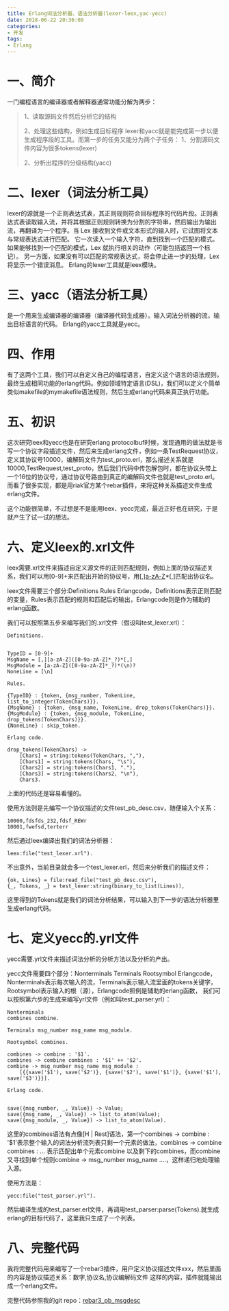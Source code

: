 ```yaml
---
title: Erlang词法分析器、语法分析器(lexer-leex,yac-yecc)
date: 2018-06-22 20:36:09
categories:
- 开发
tags:
- Erlang
---
```



# 一、简介
一门编程语言的编译器或者解释器通常功能分解为两步：
> 1、读取源码文件然后分析它的结构
>
>2、处理这些结构，例如生成目标程序
lexer和yacc就是能完成第一步以便生成程序段的工具。而第一步的任务又能分为两个子任务：
>1、分割源码文件内容为很多tokens(lexer)
>
>2、分析出程序的分级结构(yacc)

# 二、lexer（词法分析工具）
lexer的源就是一个正则表达式表，其正则规则符合目标程序的代码片段。正则表达式表读取输入流，并将其根据正则规则转换为分割的字符串，然后输出为输出流，再翻译为一个程序。当 Lex 接收到文件或文本形式的输入时，它试图将文本与常规表达式进行匹配。 它一次读入一个输入字符，直到找到一个匹配的模式。 如果能够找到一个匹配的模式，Lex 就执行相关的动作（可能包括返回一个标记）。 另一方面，如果没有可以匹配的常规表达式，将会停止进一步的处理，Lex 将显示一个错误消息。
Erlang的lexer工具就是leex模块。

# 三、yacc（语法分析工具）
是一个用来生成编译器的编译器（编译器代码生成器）。输入词法分析器的流，输出目标语言的代码。
Erlang的yacc工具就是yecc。

# 四、作用
有了这两个工具，我们可以自定义自己的编程语言，自定义这个语言的语法规则，最终生成相同功能的erlang代码。例如领域特定语言(DSL)，我们可以定义个简单类似makefile的mymakefile语法规则，然后生成erlang代码来真正执行功能。

# 五、初识
这次研究leex和yecc也是在研究erlang protocolbuf时候，发现通用的做法就是书写一个协议字段描述文件，然后来生成erlang文件，例如一条TestRequest协议，定义其协议号10000，编解码文件为test_proto.erl，那么描述关系就是10000,TestRequest,test_proto，然后我们代码中传包解包时，都在协议头带上一个16位的协议号，通过协议号路由到真正的编解码文件也就是test_proto.erl。而看了很多实现，都是用riak官方某个rebar插件，来将这种关系描述文件生成erlang文件。

这个功能很简单，不过想是不是能用leex、yecc完成，最近正好也在研究，于是就产生了试一试的想法。

# 六、定义leex的.xrl文件
leex需要.xrl文件来描述自定义源文件的正则匹配规则，例如上面的协议描述关系，我们可以用[0-9]+来匹配出开始的协议号，用[,][a-zA-Z]([0-9a-zA-Z]*_?)*[,]匹配出协议名。

leex文件需要三个部分:Definitions Rules Erlangcode，Definitions表示正则匹配的变量，Rules表示匹配的规则和匹配后的输出，Erlangcode则是作为辅助的erlang函数。

我们可以按照第五步来编写我们的.xrl文件（假设叫test_lexer.xrl）：


    Definitions.


    TypeID = [0-9]+
    MsgName = [,][a-zA-Z]([0-9a-zA-Z]*_?)*[,]
    MsgModule = [a-zA-Z]([0-9a-zA-Z]*_?)*(\n)?
    NoneLine = [\n]

    Rules.

    {TypeID} : {token, {msg_number, TokenLine, list_to_integer(TokenChars)}}.
    {MsgName} : {token, {msg_name, TokenLine, drop_tokens(TokenChars)}}.
    {MsgModule} : {token, {msg_module, TokenLine, drop_tokens(TokenChars)}}.
    {NoneLine} : skip_token.

    Erlang code.

    drop_tokens(TokenChars) ->
        [Chars] = string:tokens(TokenChars, ","),
        [Chars1] = string:tokens(Chars, "\s"),
        [Chars2] = string:tokens(Chars1, "."),
        [Chars3] = string:tokens(Chars2, "\n"),
        Chars3.

上面的代码还是容易看懂的。

使用方法则是先编写一个协议描述的文件test_pb_desc.csv，随便输入个关系：


    10000,fdsfds_232,fdsf_REWr
    10001,fwefsd,terterr

然后通过leex编译出我们的词法分析器：

    leex:file("test_lexer.xrl").

不出意外，当前目录就会多一个test_lexer.erl，然后来分析我们的描述文件：


    {ok, Lines} = file:read_file("test_pb_desc.csv"),
    {_, Tokens, _} = test_lexer:string(binary_to_list(Lines)),

这里得到的Tokens就是我们的词法分析结果，可以输入到下一步的语法分析器里生成erlang代码。

# 七、定义yecc的.yrl文件
yecc需要.yrl文件来描述词法分析的分析方法以及分析的产出。

yecc文件需要四个部分：Nonterminals Terminals Rootsymbol Erlangcode，Nonterminals表示每次输入的流，Terminals表示输入流里面的tokens关键字，Rootsymbol表示输入的根（源），Erlangcode照例是辅助的erlang函数，
我们可以按照第六步的生成来编写yrl文件（例如叫test_parser.yrl）：


    Nonterminals
    combines combine.

    Terminals msg_number msg_name msg_module.

    Rootsymbol combines.

    combines -> combine : '$1'.
    combines -> combine combines : '$1' ++ '$2'.
    combine -> msg_number msg_name msg_module :
        [{{save('$1'), save('$2')}, {save('$2'), save('$1')}, {save('$1'), save('$3')}}].

    Erlang code.


    save({msg_number, _, Value}) -> Value;
    save({msg_name, _, Value}) -> list_to_atom(Value);
    save({msg_module, _, Value}) -> list_to_atom(Value).

这里的combines语法有点像[H | Rest]语法，第一个combines -> combine : '$1'表示整个输入的词法分析流列表只剩一个元素的做法，combines -> combine combines : ... 表示匹配出单个元素combine 以及剩下的combines，而combine又寻找到单个规则combine -> msg_number msg_name ....，这样递归地处理输入源。

使用方法是：


    yecc:file("test_parser.yrl").

然后编译生成的test_parser.erl文件，再调用test_parser:parse(Tokens).就生成erlang的目标代码了，这里我只生成了一个列表。

# 八、完整代码
我将完整代码用来编写了一个rebar3插件，用户定义协议描述文件xxx，然后里面的内容是协议描述关系：数字,协议名,协议编解码文件 这样的内容，插件就能输出成一个erlang文件。

完整代码参照我的git repo：[rebar3_pb_msgdesc][1]




[1]:https://github.com/xlkness/rebar3_pb_msgdesc